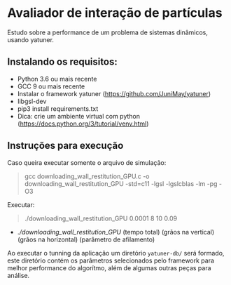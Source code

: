 # Avaliador de interação de partículas
Estudo sobre a performance de um problema de sistemas dinâmicos, usando yatuner.

## Instalando os requisitos:
* Python 3.6 ou mais recente
* GCC 9 ou mais recente
* Instalar o framework yatuner (https://github.com/JuniMay/yatuner)
* libgsl-dev
* pip3 install requirements.txt 
* Dica: crie um ambiente virtual com python (https://docs.python.org/3/tutorial/venv.html)

## Instruções para execução

Caso queira executar somente o arquivo de simulação:
> gcc downloading_wall_restitution_GPU.c -o downloading_wall_restitution_GPU -std=c11 -lgsl -lgslcblas -lm -pg -O3

Executar:

> ./downloading_wall_restitution_GPU 0.0001 8 10 0.09
 


* *./downloading_wall_restitution_GPU* (tempo total) (grãos na vertical) (grãos na horizontal) (parâmetro de afilamento)

Ao executar o tunning da aplicação um diretório `yatuner-db/` será formado, este diretório contém os parâmetros selecionados pelo framework para melhor performance do algorítmo, além de algumas outras peças para análise.

